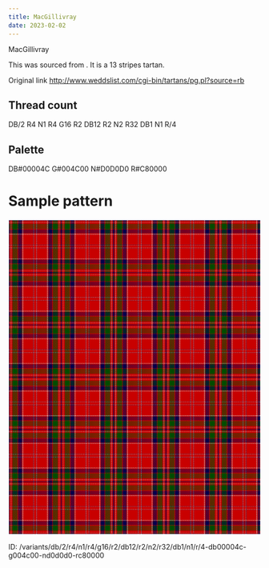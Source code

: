 ```yaml
---
title: MacGillivray
date: 2023-02-02
---
```

MacGillivray

This was sourced from <no value>.  It is a 13 stripes tartan.

Original link http://www.weddslist.com/cgi-bin/tartans/pg.pl?source=rb

## Thread count
DB/2 R4 N1 R4 G16 R2 DB12 R2 N2 R32 DB1 N1 R/4

## Palette
DB#00004C G#004C00 N#D0D0D0 R#C80000

# Sample pattern

![Tartan detail](tartan.png "DB/2 R4 N1 R4 G16 R2 DB12 R2 N2 R32 DB1 N1 R/4 tartan")

ID: /variants/db/2/r4/n1/r4/g16/r2/db12/r2/n2/r32/db1/n1/r/4-db00004c-g004c00-nd0d0d0-rc80000